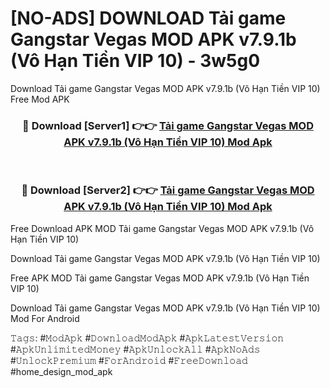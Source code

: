 # [NO-ADS] DOWNLOAD Tải game Gangstar Vegas MOD APK v7.9.1b (Vô Hạn Tiền VIP 10) - 3w5g0
Download Tải game Gangstar Vegas MOD APK v7.9.1b (Vô Hạn Tiền VIP 10) Free Mod APK

<div align="center">
<h3>🔴 Download [Server1] 👉👉 <a href="https://apk-comot.site?title=Tải_game_Gangstar_Vegas_MOD_APK_v7.9.1b_(Vô_Hạn_Tiền_VIP_10)">Tải game Gangstar Vegas MOD APK v7.9.1b (Vô Hạn Tiền VIP 10) Mod Apk</a></h3><br>

<h3>🔴 Download [Server2] 👉👉 <a href="https://apk-comot.site?title=Tải_game_Gangstar_Vegas_MOD_APK_v7.9.1b_(Vô_Hạn_Tiền_VIP_10)">Tải game Gangstar Vegas MOD APK v7.9.1b (Vô Hạn Tiền VIP 10) Mod Apk</a></h3>
</div>


Free Download APK MOD Tải game Gangstar Vegas MOD APK v7.9.1b (Vô Hạn Tiền VIP 10)

Download Tải game Gangstar Vegas MOD APK v7.9.1b (Vô Hạn Tiền VIP 10) 

Free APK MOD Tải game Gangstar Vegas MOD APK v7.9.1b (Vô Hạn Tiền VIP 10) 

Download Tải game Gangstar Vegas MOD APK v7.9.1b (Vô Hạn Tiền VIP 10) Mod For Android

𝚃𝚊𝚐𝚜: #𝙼𝚘𝚍𝙰𝚙𝚔 #𝙳𝚘𝚠𝚗𝚕𝚘𝚊𝚍𝙼𝚘𝚍𝙰𝚙𝚔 #𝙰𝚙𝚔𝙻𝚊𝚝𝚎𝚜𝚝𝚅𝚎𝚛𝚜𝚒𝚘𝚗 #𝙰𝚙𝚔𝚄𝚗𝚕𝚒𝚖𝚒𝚝𝚎𝚍𝙼𝚘𝚗𝚎𝚢 #𝙰𝚙𝚔𝚄𝚗𝚕𝚘𝚌𝚔𝙰𝚕𝚕 #𝙰𝚙𝚔𝙽𝚘𝙰𝚍𝚜 #𝚄𝚗𝚕𝚘𝚌𝚔𝙿𝚛𝚎𝚖𝚒𝚞𝚖 #𝙵𝚘𝚛𝙰𝚗𝚍𝚛𝚘𝚒𝚍 #𝙵𝚛𝚎𝚎𝙳𝚘𝚠𝚗𝚕𝚘𝚊𝚍 #home_design_mod_apk